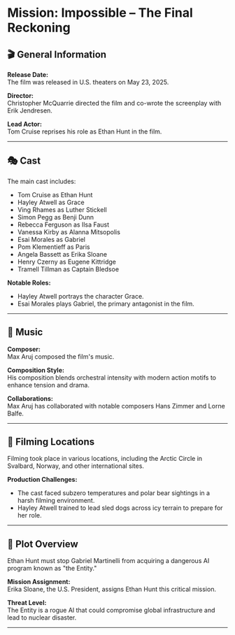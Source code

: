 # Mission: Impossible – The Final Reckoning

## 🎬 General Information

**Release Date:**  
The film was released in U.S. theaters on May 23, 2025.

**Director:**  
Christopher McQuarrie directed the film and co-wrote the screenplay with Erik Jendresen.

**Lead Actor:**  
Tom Cruise reprises his role as Ethan Hunt in the film.

---

## 🎭 Cast

The main cast includes:
- Tom Cruise as Ethan Hunt
- Hayley Atwell as Grace
- Ving Rhames as Luther Stickell
- Simon Pegg as Benji Dunn
- Rebecca Ferguson as Ilsa Faust
- Vanessa Kirby as Alanna Mitsopolis
- Esai Morales as Gabriel
- Pom Klementieff as Paris
- Angela Bassett as Erika Sloane
- Henry Czerny as Eugene Kittridge
- Tramell Tillman as Captain Bledsoe

**Notable Roles:**
- Hayley Atwell portrays the character Grace.
- Esai Morales plays Gabriel, the primary antagonist in the film.

---

## 🎵 Music

**Composer:**  
Max Aruj composed the film's music.

**Composition Style:**  
His composition blends orchestral intensity with modern action motifs to enhance tension and drama.

**Collaborations:**  
Max Aruj has collaborated with notable composers Hans Zimmer and Lorne Balfe.

---

## 🎥 Filming Locations

Filming took place in various locations, including the Arctic Circle in Svalbard, Norway, and other international sites.

**Production Challenges:**
- The cast faced subzero temperatures and polar bear sightings in a harsh filming environment.
- Hayley Atwell trained to lead sled dogs across icy terrain to prepare for her role.

---

## 🧩 Plot Overview

Ethan Hunt must stop Gabriel Martinelli from acquiring a dangerous AI program known as "the Entity."

**Mission Assignment:**  
Erika Sloane, the U.S. President, assigns Ethan Hunt this critical mission.

**Threat Level:**  
The Entity is a rogue AI that could compromise global infrastructure and lead to nuclear disaster.

---

